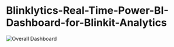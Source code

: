 # Blinklytics-Real-Time-Power-BI-Dashboard-for-Blinkit-Analytics


![Overall Dashboard](images/dashboard_overall.png)
